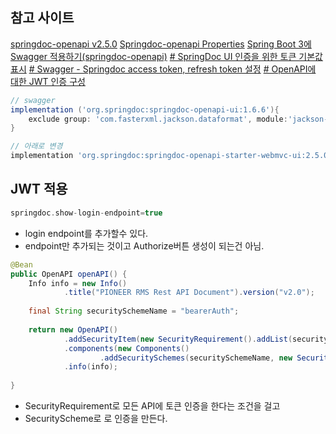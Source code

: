 ## 참고 사이트
[springdoc-openapi v2.5.0](https://springdoc.org/#migrating-from-springdoc-v1)
[Springdoc-openapi Properties](https://springdoc.org/properties.html)
[Spring Boot 3에 Swagger 적용하기(springdoc-openapi)](https://velog.io/@najiexx/Spring-Boot-3%EC%97%90-Swagger-%EC%A0%81%EC%9A%A9%ED%95%98%EA%B8%B0springdoc-openapi)
[# SpringDoc UI 인증을 위한 토큰 기본값 표시](https://kdev.ing/springdoc-ui-bearer-authentication/)
[# Swagger - Springdoc access token, refresh token 설정](https://velog.io/@seulpace/Swagger-Springdoc-access-token-refresh-token-%EC%84%A4%EC%A0%95)
[# OpenAPI에 대한 JWT 인증 구성](https://www.baeldung.com/openapi-jwt-authentication)
```groovy
// swagger  
implementation ('org.springdoc:springdoc-openapi-ui:1.6.6'){  
    exclude group: 'com.fasterxml.jackson.dataformat', module:'jackson-dataformat-yaml'  
}  

// 아래로 변경
implementation 'org.springdoc:springdoc-openapi-starter-webmvc-ui:2.5.0'
```

## JWT 적용
```groovy
springdoc.show-login-endpoint=true
```
- login endpoint를 추가할수 있다.
- endpoint만 추가되는 것이고 Authorize버튼 생성이 되는건 아님.

```java
@Bean  
public OpenAPI openAPI() {  
    Info info = new Info()  
            .title("PIONEER RMS Rest API Document").version("v2.0");  
  
    final String securitySchemeName = "bearerAuth";  
  
    return new OpenAPI()  
            .addSecurityItem(new SecurityRequirement().addList(securitySchemeName))  
            .components(new Components()  
                    .addSecuritySchemes(securitySchemeName, new SecurityScheme().name(securitySchemeName).type(SecurityScheme.Type.HTTP).scheme("bearer").bearerFormat("JWT")))  
            .info(info);  
  
}
```
- SecurityRequirement로 모든 API에 토큰 인증을 한다는 조건을 걸고
- SecurityScheme로 로 인증을 만든다.